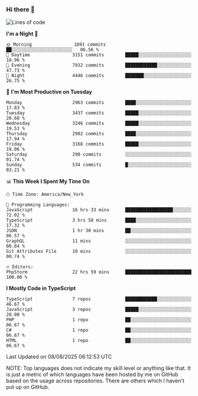 ### Hi there 👋

<!--
**LynxJinxxy/LynxJinxxy** is a ✨ _special_ ✨ repository because its `README.md` (this file) appears on your GitHub profile.

Here are some ideas to get you started:

- 🔭 I’m currently working on ...
- 🌱 I’m currently learning ...
- 👯 I’m looking to collaborate on ...
- 🤔 I’m looking for help with ...
- 💬 Ask me about ...
- 📫 How to reach me: ...
- 😄 Pronouns: ...
- ⚡ Fun fact: ...
-->

<!--START_SECTION:waka-->
![Lines of code](https://img.shields.io/badge/From%20Hello%20World%20I%27ve%20Written-24.9%20million%20lines%20of%20code-blue)

**I'm a Night 🦉** 

```text
🌞 Morning                1091 commits        ██░░░░░░░░░░░░░░░░░░░░░░░   06.56 % 
🌆 Daytime                3151 commits        █████░░░░░░░░░░░░░░░░░░░░   18.96 % 
🌃 Evening                7932 commits        ████████████░░░░░░░░░░░░░   47.73 % 
🌙 Night                  4446 commits        ███████░░░░░░░░░░░░░░░░░░   26.75 % 
```
📅 **I'm Most Productive on Tuesday** 

```text
Monday                   2963 commits        ████░░░░░░░░░░░░░░░░░░░░░   17.83 % 
Tuesday                  3437 commits        █████░░░░░░░░░░░░░░░░░░░░   20.68 % 
Wednesday                3246 commits        █████░░░░░░░░░░░░░░░░░░░░   19.53 % 
Thursday                 2982 commits        ████░░░░░░░░░░░░░░░░░░░░░   17.94 % 
Friday                   3168 commits        █████░░░░░░░░░░░░░░░░░░░░   19.06 % 
Saturday                 290 commits         ░░░░░░░░░░░░░░░░░░░░░░░░░   01.74 % 
Sunday                   534 commits         █░░░░░░░░░░░░░░░░░░░░░░░░   03.21 % 
```


📊 **This Week I Spent My Time On** 

```text
🕑︎ Time Zone: America/New_York

💬 Programming Languages: 
JavaScript               16 hrs 33 mins      ██████████████████░░░░░░░   72.02 % 
TypeScript               3 hrs 58 mins       ████░░░░░░░░░░░░░░░░░░░░░   17.32 % 
JSON                     1 hr 30 mins        ██░░░░░░░░░░░░░░░░░░░░░░░   06.57 % 
GraphQL                  11 mins             ░░░░░░░░░░░░░░░░░░░░░░░░░   00.84 % 
Git Attributes File      10 mins             ░░░░░░░░░░░░░░░░░░░░░░░░░   00.74 % 

🔥 Editors: 
PhpStorm                 22 hrs 59 mins      █████████████████████████   100.00 % 
```

**I Mostly Code in TypeScript** 

```text
TypeScript               7 repos             ████████████░░░░░░░░░░░░░   46.67 % 
JavaScript               3 repos             █████░░░░░░░░░░░░░░░░░░░░   20.00 % 
PHP                      1 repo              ██░░░░░░░░░░░░░░░░░░░░░░░   06.67 % 
C#                       1 repo              ██░░░░░░░░░░░░░░░░░░░░░░░   06.67 % 
HTML                     1 repo              ██░░░░░░░░░░░░░░░░░░░░░░░   06.67 % 
```




 Last Updated on 08/08/2025 06:12:53 UTC
<!--END_SECTION:waka-->
NOTE: Top languages does not indicate my skill level or anything like that. It is just a metric of which languages have been hosted by me on GitHub based on the usage across repositories. There are others which I haven't put up on GitHub.
